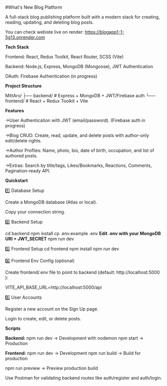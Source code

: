 #What's New Blog Platform

A full-stack blog publishing platform built with a modern stack for creating, reading, updating, and deleting blog posts.

You can check webiste live on render: https://blogapp1-1-5g13.onrender.com

**Tech Stack**

Frontend: React, Redux Toolkit, React Router, SCSS (Vite)

Backend: Node.js, Express, MongoDB (Mongoose), JWT Authentication

OAuth: Firebase Authentication (in progress)

**Project Structure**

MittArv/
├── backend/        # Express + MongoDB + JWT/Firebase auth
└── frontend/       # React + Redux Toolkit + Vite

**Features**

->User Authentication with JWT (email/password). (Firebase auth in progress)

->Blog CRUD: Create, read, update, and delete posts with author-only edit/delete rights.

->Author Profiles: Name, photo, bio, date of birth, occupation, and list of authored posts.

->Extras: Search by title/tags, Likes/Bookmarks, Reactions, Comments, Pagination-ready API.

**Quickstart**

1️⃣ Database Setup

Create a MongoDB database (Atlas or local).

Copy your connection string.

2️⃣ Backend Setup

cd backend
npm install
cp .env.example .env
**Edit .env with your MongoDB URI + JWT_SECRET**
npm run dev

3️⃣ Frontend Setup
cd frontend
npm install
npm run dev

4️⃣ Frontend Env Config (optional)

Create frontend/.env file to point to backend (default: http://localhost:5000
):

VITE_API_BASE_URL=http://localhost:5000/api

5️⃣ User Accounts

Register a new account on the Sign Up page.

Login to create, edit, or delete posts.

**Scripts**

**Backend:**
npm run dev → Development with nodemon
npm start → Production

**Frontend:**
npm run dev → Development
npm run build → Build for production

npm run preview → Preview production build

Use Postman for validating backend routes like auth/register and auth/login.
